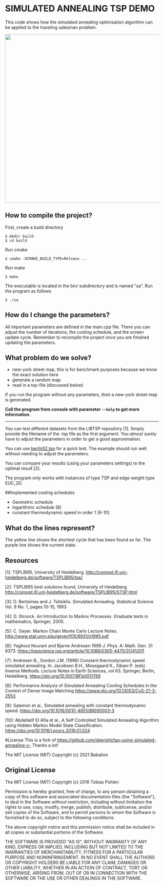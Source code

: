 # SIMULATED ANNEALING TSP DEMO

This code shows how the simulated annealing optimization algorithm can be 
applied to the traveling salesman problem.

<img src="http://geekstack.net/tsp.gif" width="550" />

## How to compile the project?

First, create a build directory
```
$ mkdir build
$ cd build
```

Run cmake
```
$ cmake -DCMAKE_BUILD_TYPE=Release ..
```

Run make
```
$ make
```

The executable is located in the bin/ subdirectory and is named "sa". Run the 
program as follows
```
$ ./sa
```

## How do I change the parameters?

All important parameters are defined in the main.cpp file. There you can adjust
the number of iterations, the cooling schedule, and the screen update cycle. 
Remember to recompile the project once you are finished updating the parameters. 

## What problem do we solve?

- new-york street map, this is for benchmark purposes because we know the exact solution here
- generate a random map
- read in a tsp-file (discussed below)

If you run the program without any parameters, then a new-york street map is generated.

**Call the program from console with parameter `--help` to get more information.**

-----
You can test different datasets from the LIBTSP repository [1]. 
Simply provide the filename of the .tsp file as the first argument. You 
almost surely have to adjust the parameters in order to get a good approximation.

You can use [berlin52.tsp](http://comopt.ifi.uni-heidelberg.de/software/TSPLIB95/tsp/berlin52.tsp.gz) 
for a quick test. The example should run well without needing to adjust the parameters.

You can compare your results (using your parameters settings) to the optimal result [2]. 

The program only works with instances of type TSP and edge weight type EUC_2D. 

##Implemented cooling schedules

- Geometric schedule
- logarithmic schedule [8]
- constant thermodynamic speed in order 1 [6-10]

## What do the lines represent?

The yellow line shows the shortest cycle that has been found so far. The purple
line shows the current state. 

## Resources

[1]: TSPLIB95, University of Heidelberg. http://comopt.ifi.uni-heidelberg.de/software/TSPLIB95/tsp/

[2]: TSPLIB95 best solutions found, University of Heidelberg. http://comopt.ifi.uni-heidelberg.de/software/TSPLIB95/STSP.html

[3]: D. Bertsimas and J. Tsitsiklis. Simulated Annealing. Statistical Science Vol. 8 No. 1, pages 10-15, 1993

[4]: D. Stroock. An Introduction to Markov Processes. Graduate texts in mathematics,  Springer, 2005. 

[5]: C. Geyer. Markov Chain Monte Carlo Lecture Notes. http://www.stat.umn.edu/geyer/f05/8931/n1995.pdf

[6]: Yaghout Nourani and Bjarne Andresen 1998 J. Phys. A: Math. Gen. 31 8373. https://iopscience.iop.org/article/10.1088/0305-4470/31/41/011

[7]: Andresen B., Gordon J.M. (1996) Constant thermodynamic speed simulated annealing. In: Jacobsen B.H., Mosegaard K., Sibani P. (eds) Inverse Methods. Lecture Notes in Earth Sciences, vol 63. Springer, Berlin, Heidelberg. https://doi.org/10.1007/BFb0011789

[8]: Performance Analysis of Simulated Annealing Cooling Schedules in the Context of Dense Image Matching https://www.doi.org/10.13053/CyS-21-3-2553

[9]: Salamon et al., Simulated annealing with constant thermodynamic speed. https://doi.org/10.1016/0010-4655(88)90003-3

[10]: Abdellatif El Afia et al., A Self Controlled Simulated Annealing Algorithm using Hidden Markov Model State Classification. https://doi.org/10.1016/j.procs.2019.01.024




#License
This is a fork of https://github.com/deerishi/tsp-using-simulated-annealing-c-
Thanks a lot!

The MIT License (MIT) Copyright (c) 2021 Babalion
## Original License

The MIT License (MIT) Copyright (c) 2016 Tobias Pohlen

Permission is hereby granted, free of charge, to any person obtaining a copy of this software and associated documentation files (the "Software"), to deal in the Software without restriction, including without limitation the rights to use, copy, modify, merge, publish, distribute, sublicense, and/or sell copies of the Software, and to permit persons to whom the Software is furnished to do so, subject to the following conditions:

The above copyright notice and this permission notice shall be included in all copies or substantial portions of the Software.

THE SOFTWARE IS PROVIDED "AS IS", WITHOUT WARRANTY OF ANY KIND, EXPRESS OR IMPLIED, INCLUDING BUT NOT LIMITED TO THE WARRANTIES OF MERCHANTABILITY, FITNESS FOR A PARTICULAR PURPOSE AND NONINFRINGEMENT. IN NO EVENT SHALL THE AUTHORS OR COPYRIGHT HOLDERS BE LIABLE FOR ANY CLAIM, DAMAGES OR OTHER LIABILITY, WHETHER IN AN ACTION OF CONTRACT, TORT OR OTHERWISE, ARISING FROM, OUT OF OR IN CONNECTION WITH THE SOFTWARE OR THE USE OR OTHER DEALINGS IN THE SOFTWARE.
